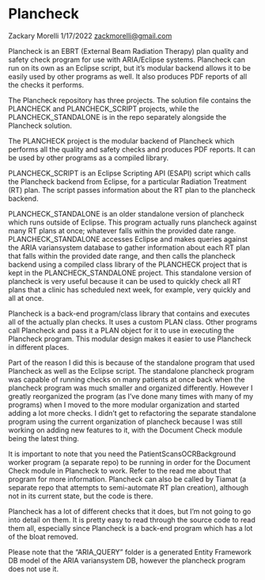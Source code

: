 # Plancheck

Zackary Morelli
1/17/2022
zackmorelli@gmail.com

Plancheck is an EBRT (External Beam Radiation Therapy) plan quality and safety check program for use with ARIA/Eclipse systems. Plancheck can run on its own as an Eclipse script, but it’s modular backend allows it to be easily used by other programs as well. It also produces PDF reports of all the checks it performs.

The Plancheck repository has three projects. The solution file contains the PLANCHECK and PLANCHECK_SCRIPT projects, while the PLANCHECK_STANDALONE is in the repo separately alongside the Plancheck solution.

The PLANCHECK project is the modular backend of Plancheck which performs all the quality and safety checks and produces PDF reports. It can be used by other programs as a compiled library.

PLANCHECK_SCRIPT is an Eclipse Scripting API (ESAPI) script which calls the Plancheck backend from Eclipse, for a particular Radiation Treatment (RT) plan. The script passes information about the RT plan to the plancheck backend.

PLANCHECK_STANDALONE is an older standalone version of plancheck which runs outside of Eclipse. This program actually runs plancheck against many RT plans at once; whatever falls within the provided date range. PLANCHECK_STANDALONE accesses Eclipse and makes queries against the ARIA variansystem database to gather information about each RT plan that falls within the provided date range, and then calls the plancheck backend using a compiled class library of the PLANCHECK project that is kept in the PLANCHECK_STANDALONE project. This standalone version of plancheck is very useful because it can be used to quickly check all RT plans that a clinic has scheduled next week, for example, very quickly and all at once.

Plancheck is a back-end program/class library that contains and executes all of the actually plan checks. It uses a custom PLAN class. Other programs call Plancheck and pass it a PLAN object for it to use in executing the Plancheck program. This modular design makes it easier to use Plancheck in different places.

Part of the reason I did this is because of the standalone program that used Plancheck as well as the Eclipse script. The standalone plancheck program was capable of running checks on many patients at once back when the plancheck program was much smaller and organized differently. However I greatly reorganized the program (as I’ve done many times with many of my programs) when I moved to the more modular organization and started adding a lot more checks. I didn’t get to refactoring the separate standalone program using the current organization of plancheck because I was still working on adding new features to it, with the Document Check module being the latest thing. 

It is important to note that you need the PatientScansOCRBackground worker program (a separate repo) to be running in order for the Document Check module in Plancheck to work. Refer to the read me about that program for more information.
Plancheck can also be called by Tiamat (a separate repo that attempts to semi-automate RT plan creation), although not in its current state, but the code is there. 
	
Plancheck has a lot of different checks that it does, but I’m not going to go into detail on them. It is pretty easy to read through the source code to read them all, especially since Plancheck is a back-end program which has a lot of the bloat removed.

Please note that the “ARIA_QUERY” folder is a generated Entity Framework DB model of the ARIA variansystem DB, however the plancheck program does not use it.


